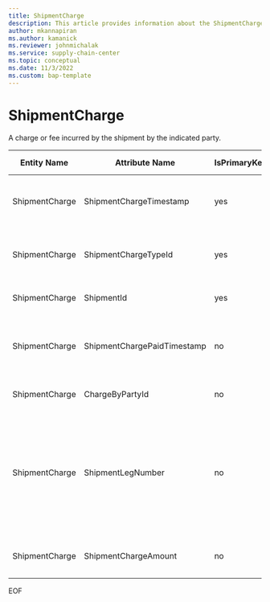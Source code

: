 ```yaml
---
title: ShipmentCharge
description: This article provides information about the ShipmentCharge entity.
author: mkannapiran
ms.author: kamanick
ms.reviewer: johnmichalak
ms.service: supply-chain-center
ms.topic: conceptual
ms.date: 11/3/2022
ms.custom: bap-template
---
```


# ShipmentCharge

A charge or fee incurred by the shipment by the indicated party.

| **Entity Name** | **Attribute Name** | **IsPrimaryKey** | **Data Type** | **Data Length** | **Description** |
| --- | --- | --- | --- | --- | --- |
| ShipmentCharge | ShipmentChargeTimestamp | yes | timestamp | 14 | The timestamp of the shipment charge. |
| ShipmentCharge | ShipmentChargeTypeId | yes | string | 36 | The unique identifier of a shipment charge type. |
| ShipmentCharge | ShipmentId | yes | string | 36 | The unique identifier of a Shipment. |
| ShipmentCharge | ShipmentChargePaidTimestamp | no | timestamp | 14 | The timestamp that the shipment charge was paid. |
| ShipmentCharge | ChargeByPartyId | no | string | 36 | The unique identifier of a Party. |
| ShipmentCharge | ShipmentLegNumber | no | integer | 9 | The unique identifier of the Shipment Leg Number, which equals the shipment leg 'sequence number'. |
| ShipmentCharge | ShipmentChargeAmount | no | decimal | 9 | The amount of the shipment charge. |

EOF